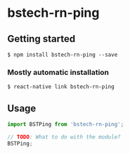# bstech-rn-ping

## Getting started

`$ npm install bstech-rn-ping --save`

### Mostly automatic installation

`$ react-native link bstech-rn-ping`

## Usage
```javascript
import BSTPing from 'bstech-rn-ping';

// TODO: What to do with the module?
BSTPing;
```
